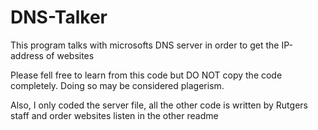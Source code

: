 # DNS-Talker
This program talks with microsofts DNS server in order to get the IP-address of websites

Please fell free to learn from this code but DO NOT copy the code completely. Doing so may be considered plagerism.

Also, I only coded the server file, all the other code is written by Rutgers staff and order websites listen in the other readme
